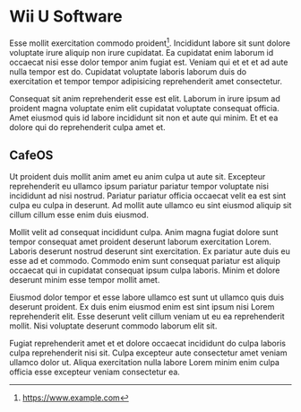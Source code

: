 # Wii U Software

Esse mollit exercitation commodo proident[^1]. Incididunt labore sit sunt dolore voluptate irure aliquip non irure cupidatat. Ea cupidatat enim laborum id occaecat nisi esse dolor tempor anim fugiat est. Veniam qui et et et ad aute nulla tempor est do. Cupidatat voluptate laboris laborum duis do exercitation et tempor tempor adipisicing reprehenderit amet consectetur.

Consequat sit anim reprehenderit esse est elit. Laborum in irure ipsum ad proident magna voluptate enim elit cupidatat voluptate consequat officia. Amet eiusmod quis id labore incididunt sit non et aute qui minim. Et et ea dolore qui do reprehenderit culpa amet et.

## CafeOS

Ut proident duis mollit anim amet eu anim culpa ut aute sit. Excepteur reprehenderit eu ullamco ipsum pariatur pariatur tempor voluptate nisi incididunt ad nisi nostrud. Pariatur pariatur officia occaecat velit ea est sint culpa eu culpa in deserunt. Ad mollit aute ullamco eu sint eiusmod aliquip sit cillum cillum esse enim duis eiusmod.

Mollit velit ad consequat incididunt culpa. Anim magna fugiat dolore sunt tempor consequat amet proident deserunt laborum exercitation Lorem. Laboris deserunt nostrud deserunt sint exercitation. Ex pariatur aute duis eu esse ad et commodo. Commodo enim sunt consequat pariatur est aliquip occaecat qui in cupidatat consequat ipsum culpa laboris. Minim et dolore deserunt minim esse tempor mollit amet.

Eiusmod dolor tempor et esse labore ullamco est sunt ut ullamco quis duis deserunt proident. Ex duis enim eiusmod enim est sint ipsum nisi Lorem reprehenderit elit. Esse deserunt velit cillum veniam ut eu ea reprehenderit mollit. Nisi voluptate deserunt commodo laborum elit sit.

Fugiat reprehenderit amet et et dolore occaecat incididunt do culpa laboris culpa reprehenderit nisi sit. Culpa excepteur aute consectetur amet veniam ullamco dolor ut. Aliqua exercitation nulla labore Lorem minim enim culpa officia esse excepteur veniam consectetur ea.

[^1]: https://www.example.com
